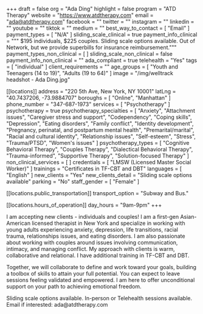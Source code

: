 +++
draft = false
org = "Ada Ding"
highlight = false
program = "ATD Therapy"
website = "https://www.atdtherapy.com"
email = "ada@atdtherapy.com"
facebook = ""
twitter = ""
instagram = ""
linkedin = ""
youtube = ""
tiktok = ""
medium = ""
best_way_to_contact = [ "Email" ]
payment_types = [ "N/A" ]
sliding_scale_clinical = true
payment_info_clinical = """
$195 individuals, $225 couples. Sliding scale options available.
Out of Network, but we provide superbills for insurance reimbursement."""
payment_types_non_clinical = [ ]
sliding_scale_non_clinical = false
payment_info_non_clinical = ""
ada_compliant = true
telehealth = "Yes"
tags = [ "individual" ]
client_requirements = ""
age_groups = [ "Youth and Teenagers (14 to 19)", "Adults (19 to 64)" ]
image = "/img/welltrack headshot - Ada Ding.jpg"

[[locations]]
address = "220 5th Ave, New York, NY 10001"
latLng = "40.7437206, -73.9884707"
boroughs = [ "Online", "Manhattan" ]
phone_number = "347-687-1973"
services = [ "Psychotherapy" ]
psychotherapy = true
psychotherapy_specialties = [
  "Anxiety",
  "Attachment issues",
  "Caregiver stress and support",
  "Codependency",
  "Coping skills",
  "Depression",
  "Eating disorders",
  "Family conflict",
  "Identity development",
  "Pregnancy, perinatal, and postpartum mental health",
  "Premarital/marital",
  "Racial and cultural identity",
  "Relationship issues",
  "Self-esteem",
  "Stress",
  "Trauma/PTSD",
  "Women's issues"
]
psychotherapy_types = [
  "Cognitive Behavioral Therapy",
  "Couples Therapy",
  "Dialectical Behavioral Therapy",
  "Trauma-informed",
  "Supportive Therapy",
  "Solution-focused Therapy"
]
non_clinical_services = [ ]
credentials = [ "LMSW (Licensed Master Social Worker)" ]
trainings = "Certificates in TF-CBT and DBT"
languages = [ "English" ]
new_clients = "Yes"
new_clients_detail = "Sliding scale options available"
parking = "No"
staff_gender = [ "Female" ]

  [[locations.public_transportation]]
  transport_option = "Subway and Bus."

  [[locations.hours_of_operation]]
  day_hours = "9am-9pm"
+++

I am accepting new clients - individuals and couples! I am a first-gen Asian-American licensed therapist in New York and specialize in working with young adults experiencing anxiety, depression, life transitions, racial trauma, relationships issues, and eating disorders. I am also passionate about working with couples around issues involving communication, intimacy, and managing conflict. My approach with clients is warm, collaborative and relational. I have additional training in TF-CBT and DBT.


Together, we will collaborate to define and work toward your goals, building a toolbox of skills to attain your full potential. You can expect to leave sessions feeling validated and empowered. I am here to offer unconditional support on your path to achieving emotional freedom.


Sliding scale options available. In-person or Telehealth sessions available.
Email if interested: ada\@atdtherapy.com

